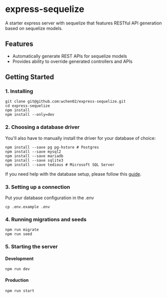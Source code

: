 # express-sequelize

A starter express server with sequelize that features RESTful API generation based on sequelize models.

## Features

- Automatically generate REST APIs for sequelize models
- Provides ability to override generated controllers and APIs

## Getting Started

### 1. Installing

```shell
git clone git@github.com:wchen02/express-sequelize.git
cd express-sequelize
npm install
npm install --only=dev
```

### 2. Choosing a database driver

You'll also have to manually install the driver for your database of choice:

```shell
npm install --save pg pg-hstore # Postgres
npm install --save mysql2
npm install --save mariadb
npm install --save sqlite3
npm install --save tedious # Microsoft SQL Server
```

If you need help with the database setup, please follow this [guide](https://sequelize.org/v5/manual/getting-started.html).

### 3. Setting up a connection

Put your database configuration in the .env

```shell
cp .env.example .env
```

### 4. Running migrations and seeds

```shell
npm run migrate
npm run seed
```

### 5. Starting the server

#### Development

```shell
npm run dev
```

#### Production

```shell
npm run start
```
